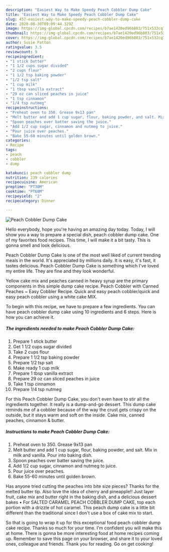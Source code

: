 ```yaml
---
description: "Easiest Way to Make Speedy Peach Cobbler Dump Cake"
title: "Easiest Way to Make Speedy Peach Cobbler Dump Cake"
slug: 457-easiest-way-to-make-speedy-peach-cobbler-dump-cake
date: 2020-08-30T09:09:44.329Z
image: https://img-global.cpcdn.com/recipes/b7ae1420ed96b803/751x532cq70/peach-cobbler-dump-cake-recipe-main-photo.jpg
thumbnail: https://img-global.cpcdn.com/recipes/b7ae1420ed96b803/751x532cq70/peach-cobbler-dump-cake-recipe-main-photo.jpg
cover: https://img-global.cpcdn.com/recipes/b7ae1420ed96b803/751x532cq70/peach-cobbler-dump-cake-recipe-main-photo.jpg
author: Susie Patton
ratingvalue: 3.5
reviewcount: 9
recipeingredient:
- "1 stick butter"
- "1 1/2 cups sugar divided"
- "2 cups flour"
- "1 1/2 tsp baking powder"
- "1/2 tsp salt"
- "1 cup milk"
- "1 tbsp vanilla extract"
- "29 oz can sliced peaches in juice"
- "1 tsp cinnamon"
- "1/4 tsp nutmeg"
recipeinstructions:
- "Preheat oven to 350. Grease 9x13 pan"
- "Melt butter and add 1 cup sugar, flour, baking powder, and salt. Mix in milk and vanilla. Pour into baking dish."
- "Spoon peaches over batter saving the juice."
- "Add 1/2 cup sugar, cinnamon and nutmeg to juice."
- "Pour juice over peaches."
- "Bake 55-60 minutes until golden brown."
categories:
- Recipe
tags:
- peach
- cobbler
- dump

katakunci: peach cobbler dump 
nutrition: 239 calories
recipecuisine: American
preptime: "PT30M"
cooktime: "PT60M"
recipeyield: "2"
recipecategory: Dinner

---
```



![Peach Cobbler Dump Cake](https://img-global.cpcdn.com/recipes/b7ae1420ed96b803/751x532cq70/peach-cobbler-dump-cake-recipe-main-photo.jpg)

Hello everybody, hope you're having an amazing day today. Today, I will show you a way to prepare a special dish, peach cobbler dump cake. One of my favorites food recipes. This time, I will make it a bit tasty. This is gonna smell and look delicious.

Peach Cobbler Dump Cake is one of the most well liked of current trending meals in the world. It's appreciated by millions daily. It is easy, it's fast, it tastes delicious. Peach Cobbler Dump Cake is something which I've loved my entire life. They are fine and they look wonderful.

Yellow cake mix and peaches canned in heavy syrup are the primary components in this simple dump cake recipe. Peach Cobbler with Canned Peaches ~ Easy Cobbler Recipe. Quick and easy peach cobbler/quick and easy peach cobbler using a white cake MIX.


To begin with this recipe, we have to prepare a few ingredients. You can have peach cobbler dump cake using 10 ingredients and 6 steps. Here is how you can achieve it.

<!--inarticleads1-->

##### The ingredients needed to make Peach Cobbler Dump Cake:

1. Prepare 1 stick butter
1. Get 1 1/2 cups sugar divided
1. Take 2 cups flour
1. Prepare 1 1/2 tsp baking powder
1. Prepare 1/2 tsp salt
1. Make ready 1 cup milk
1. Prepare 1 tbsp vanilla extract
1. Prepare 29 oz can sliced peaches in juice
1. Take 1 tsp cinnamon
1. Prepare 1/4 tsp nutmeg


For this Peach Cobbler Dump Cake, you don&#39;t even have to stir all the ingredients together. It really is a dump-and-go dessert. This dump cake reminds me of a cobbler because of the way the crust gets crispy on the outside, but it stays warm and soft on the inside. Cake mix, canned peaches, cinnamon &amp; butter. 

<!--inarticleads2-->

##### Instructions to make Peach Cobbler Dump Cake:

1. Preheat oven to 350. Grease 9x13 pan
1. Melt butter and add 1 cup sugar, flour, baking powder, and salt. Mix in milk and vanilla. Pour into baking dish.
1. Spoon peaches over batter saving the juice.
1. Add 1/2 cup sugar, cinnamon and nutmeg to juice.
1. Pour juice over peaches.
1. Bake 55-60 minutes until golden brown.


Has anyone tried cutting the peaches into bite size pieces? Thanks for the melted butter tip. Also love the idea of cherry and pineapple!! Just layer fruit, cake mix and butter right in the baking dish, and a delicious dessert bakes • For SALTED CARAMEL PEACH COBBLER DUMP CAKE, top each portion with a drizzle of hot caramel. This peach dump cake is a little bit different than the traditional since I don&#39;t use a box of cake mix to start. 

So that is going to wrap it up for this exceptional food peach cobbler dump cake recipe. Thanks so much for your time. I'm confident you will make this at home. There is gonna be more interesting food at home recipes coming up. Remember to save this page on your browser, and share it to your loved ones, colleague and friends. Thank you for reading. Go on get cooking!
